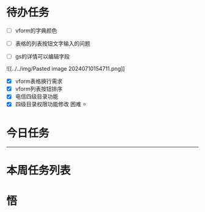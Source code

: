 # 待办任务
- [ ] vform的字典颜色
- [ ] 表格的列表按钮文字输入的问题

- [ ] gs的详情可以编辑字段

![[../../img/Pasted image 20240710154711.png]]


- [x] vform表格换行需求
- [x] vform列表按钮排序
- [x] 电信四级目录功能
- [x] 四级目录权限功能修改
困难
⭐

# 今日任务




------
# 本周任务列表



# 悟